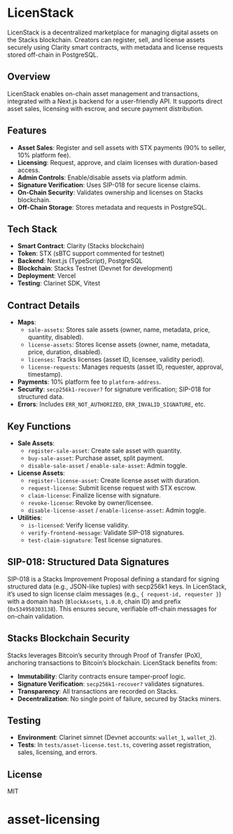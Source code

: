 # LicenStack

LicenStack is a decentralized marketplace for managing digital assets on the Stacks blockchain. Creators can register, sell, and license assets securely using Clarity smart contracts, with metadata and license requests stored off-chain in PostgreSQL.

## Overview

LicenStack enables on-chain asset management and transactions, integrated with a Next.js backend for a user-friendly API. It supports direct asset sales, licensing with escrow, and secure payment distribution.

## Features

- **Asset Sales**: Register and sell assets with STX payments (90% to seller, 10% platform fee).
- **Licensing**: Request, approve, and claim licenses with duration-based access.
- **Admin Controls**: Enable/disable assets via platform admin.
- **Signature Verification**: Uses SIP-018 for secure license claims.
- **On-Chain Security**: Validates ownership and licenses on Stacks blockchain.
- **Off-Chain Storage**: Stores metadata and requests in PostgreSQL.

## Tech Stack

- **Smart Contract**: Clarity (Stacks blockchain)
- **Token**: STX (sBTC support commented for testnet)
- **Backend**: Next.js (TypeScript), PostgreSQL
- **Blockchain**: Stacks Testnet (Devnet for development)
- **Deployment**: Vercel
- **Testing**: Clarinet SDK, Vitest

## Contract Details

- **Maps**:
  - `sale-assets`: Stores sale assets (owner, name, metadata, price, quantity, disabled).
  - `license-assets`: Stores license assets (owner, name, metadata, price, duration, disabled).
  - `licenses`: Tracks licenses (asset ID, licensee, validity period).
  - `license-requests`: Manages requests (asset ID, requester, approval, timestamp).
- **Payments**: 10% platform fee to `platform-address`.
- **Security**: `secp256k1-recover?` for signature verification; SIP-018 for structured data.
- **Errors**: Includes `ERR_NOT_AUTHORIZED`, `ERR_INVALID_SIGNATURE`, etc.

## Key Functions

- **Sale Assets**:
  - `register-sale-asset`: Create sale asset with quantity.
  - `buy-sale-asset`: Purchase asset, split payment.
  - `disable-sale-asset` / `enable-sale-asset`: Admin toggle.
- **License Assets**:
  - `register-license-asset`: Create license asset with duration.
  - `request-license`: Submit license request with STX escrow.
  - `claim-license`: Finalize license with signature.
  - `revoke-license`: Revoke by owner/licensee.
  - `disable-license-asset` / `enable-license-asset`: Admin toggle.
- **Utilities**:
  - `is-licensed`: Verify license validity.
  - `verify-frontend-message`: Validate SIP-018 signatures.
  - `test-claim-signature`: Test license signatures.

## SIP-018: Structured Data Signatures

SIP-018 is a Stacks Improvement Proposal defining a standard for signing structured data (e.g., JSON-like tuples) with secp256k1 keys. In LicenStack, it’s used to sign license claim messages (e.g., `{ request-id, requester }`) with a domain hash (`BlockAssets`, `1.0.0`, chain ID) and prefix (`0x534950303138`). This ensures secure, verifiable off-chain messages for on-chain validation.

## Stacks Blockchain Security

Stacks leverages Bitcoin’s security through Proof of Transfer (PoX), anchoring transactions to Bitcoin’s blockchain. LicenStack benefits from:
- **Immutability**: Clarity contracts ensure tamper-proof logic.
- **Signature Verification**: `secp256k1-recover?` validates signatures.
- **Transparency**: All transactions are recorded on Stacks.
- **Decentralization**: No single point of failure, secured by Stacks miners.

## Testing

- **Environment**: Clarinet simnet (Devnet accounts: `wallet_1`, `wallet_2`).
- **Tests**: In `tests/asset-license.test.ts`, covering asset registration, sales, licensing, and errors.


## License
MIT

# asset-licensing
